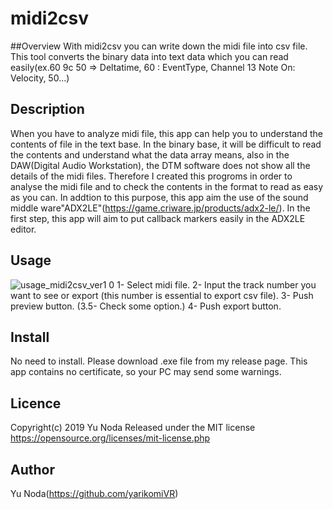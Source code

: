 midi2csv
====


##Overview
With midi2csv you can write down the midi file into csv file. This tool converts the binary data into text data which you can read easily(ex.60 9c 50 => Deltatime, 60 : EventType, Channel 13 Note On: Velocity, 50...)

## Description
When you have to analyze midi file, this app can help you to understand the contents of file in the text base. 
In the binary base, it will be difficult to read the contents and understand what the data array means, also in the DAW(Digital Audio Workstation), the DTM software does not show all the details of the midi files.
Therefore I created this progroms in order to analyse the midi file and to check the contents in the format to read as easy as you can.
In addtion to this purpose, this app aim the use of the sound middle ware"ADX2LE"(https://game.criware.jp/products/adx2-le/). In the first step, this app will aim to put callback markers easily in the ADX2LE editor.


## Usage
![usage_midi2csv_ver1 0](https://user-images.githubusercontent.com/50200315/65660122-a1f63a80-e068-11e9-8bf0-34d05fded68e.png)
1- Select midi file.
2- Input the track number you want to see or export (this number is essential to export csv file).
3- Push preview button.
(3.5- Check some option.)
4- Push export button.

## Install
No need to install. Please download .exe file from my release page. This app contains no certificate, so your PC may send some warnings.

## Licence
Copyright(c) 2019 Yu Noda
Released under the MIT license
https://opensource.org/licenses/mit-license.php

## Author
Yu Noda(https://github.com/yarikomiVR)
